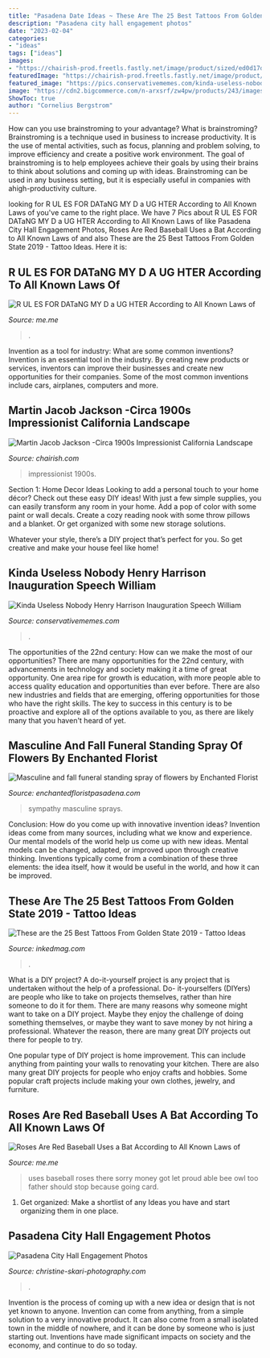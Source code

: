 ```yaml
---
title: "Pasadena Date Ideas ~ These Are The 25 Best Tattoos From Golden State 2019"
description: "Pasadena city hall engagement photos"
date: "2023-02-04"
categories:
- "ideas"
tags: ["ideas"]
images:
- "https://chairish-prod.freetls.fastly.net/image/product/sized/ed0d17d7-26be-445e-b1ff-5bdaf2174a08/martin-jacob-jackson-circa-1900s-impressionist-california-landscape-oil-painting-6226?aspect=fit&amp;width=640&amp;height=640"
featuredImage: "https://chairish-prod.freetls.fastly.net/image/product/sized/ed0d17d7-26be-445e-b1ff-5bdaf2174a08/martin-jacob-jackson-circa-1900s-impressionist-california-landscape-oil-painting-6226?aspect=fit&amp;width=640&amp;height=640"
featured_image: "https://pics.conservativememes.com/kinda-useless-nobody-henry-harrison-inauguration-speech-william-according-to-66495986.png"
image: "https://cdn2.bigcommerce.com/n-arxsrf/zw4pw/products/243/images/494/RM_527__57725.1400092099.1280.1280.JPG?c=2"
ShowToc: true
author: "Cornelius Bergstrom"
---
```



How can you use brainstroming to your advantage?
What is brainstroming? Brainstroming is a technique used in business to increase productivity. It is the use of mental activities, such as focus, planning and problem solving, to improve efficiency and create a positive work environment. The goal of brainstroming is to help employees achieve their goals by using their brains to think about solutions and coming up with ideas. Brainstroming can be used in any business setting, but it is especially useful in companies with ahigh-productivity culture.

	

		
looking for R UL ES FOR DATaNG MY D a UG HTER According to All Known Laws of you've came to the right place. We have 7 Pics about R UL ES FOR DATaNG MY D a UG HTER According to All Known Laws of like Pasadena City Hall Engagement Photos, Roses Are Red Baseball Uses a Bat According to All Known Laws of and also These are the 25 Best Tattoos From Golden State 2019 - Tattoo Ideas. Here it is:
		
    
## R UL ES FOR DATaNG MY D A UG HTER According To All Known Laws Of

<img loading=lazy src="https://pics.me.me/thumb_r-ul-es-for-datang-my-d-a-ug-hter-62847595.png" onerror="this.onerror=null;this.src='https://tse1.mm.bing.net/th?id=OIP.lXD-Rtoo64hyTb-REkK9xQAAAA&amp;pid=15.1';" alt="R UL ES FOR DATaNG MY D a UG HTER According to All Known Laws of">

_Source: me.me_

>. 

	

Invention as a tool for industry: What are some common inventions?
Invention is an essential tool in the industry. By creating new products or services, inventors can improve their businesses and create new opportunities for their companies. Some of the most common inventions include cars, airplanes, computers and more.

    
## Martin Jacob Jackson -Circa 1900s Impressionist California Landscape

<img loading=lazy src="https://chairish-prod.freetls.fastly.net/image/product/sized/ed0d17d7-26be-445e-b1ff-5bdaf2174a08/martin-jacob-jackson-circa-1900s-impressionist-california-landscape-oil-painting-6226?aspect=fit&amp;width=640&amp;height=640" onerror="this.onerror=null;this.src='https://tse4.mm.bing.net/th?id=OIP.M9FQoeEeGlpmYF9W2JKjxgHaHa&amp;pid=15.1';" alt="Martin Jacob Jackson -Circa 1900s Impressionist California Landscape">

_Source: chairish.com_

>impressionist 1900s. 

	

Section 1: Home Decor Ideas
Looking to add a personal touch to your home décor? Check out these easy DIY ideas!
With just a few simple supplies, you can easily transform any room in your home. Add a pop of color with some paint or wall decals. Create a cozy reading nook with some throw pillows and a blanket. Or get organized with some new storage solutions.

Whatever your style, there’s a DIY project that’s perfect for you. So get creative and make your house feel like home!

    
## Kinda Useless Nobody Henry Harrison Inauguration Speech William

<img loading=lazy src="https://pics.conservativememes.com/kinda-useless-nobody-henry-harrison-inauguration-speech-william-according-to-66495986.png" onerror="this.onerror=null;this.src='https://tse1.mm.bing.net/th?id=OIP.YEz1viX6MCMdTq4U3Q5VUQHaMx&amp;pid=15.1';" alt="Kinda Useless Nobody Henry Harrison Inauguration Speech William">

_Source: conservativememes.com_

>. 

	

The opportunities of the 22nd century: How can we make the most of our opportunities?
There are many opportunities for the 22nd century, with advancements in technology and society making it a time of great opportunity. One area ripe for growth is education, with more people able to access quality education and opportunities than ever before. There are also new industries and fields that are emerging, offering opportunities for those who have the right skills. The key to success in this century is to be proactive and explore all of the options available to you, as there are likely many that you haven't heard of yet.

    
## Masculine And Fall Funeral Standing Spray Of Flowers By Enchanted Florist

<img loading=lazy src="https://cdn2.bigcommerce.com/n-arxsrf/zw4pw/products/243/images/494/RM_527__57725.1400092099.1280.1280.JPG?c=2" onerror="this.onerror=null;this.src='https://tse2.mm.bing.net/th?id=OIP.pfj5gWzcP5HH0GVkWkaksgHaMw&amp;pid=15.1';" alt="Masculine and fall funeral standing spray of flowers by Enchanted Florist">

_Source: enchantedfloristpasadena.com_

>sympathy masculine sprays. 

	

Conclusion: How do you come up with innovative invention ideas?
Invention ideas come from many sources, including what we know and experience. Our mental models of the world help us come up with new ideas. Mental models can be changed, adapted, or improved upon through creative thinking. Inventions typically come from a combination of these three elements: the idea itself, how it would be useful in the world, and how it can be improved.

    
## These Are The 25 Best Tattoos From Golden State 2019 - Tattoo Ideas

<img loading=lazy src="https://www.inkedmag.com/.image/c_limit%2Ccs_srgb%2Cq_auto:good%2Cw_700/MTYxNjI3ODI5MTc4ODAzODM3/screen-shot-2019-01-29-at-34443-pm.png" onerror="this.onerror=null;this.src='https://tse1.mm.bing.net/th?id=OIP.mUebuds8wg-Ydktefh5qIQHaHZ&amp;pid=15.1';" alt="These are the 25 Best Tattoos From Golden State 2019 - Tattoo Ideas">

_Source: inkedmag.com_

>. 

	

What is a DIY project?
A do-it-yourself project is any project that is undertaken without the help of a professional. Do- it-yourselfers (DIYers) are people who like to take on projects themselves, rather than hire someone to do it for them.
There are many reasons why someone might want to take on a DIY project. Maybe they enjoy the challenge of doing something themselves, or maybe they want to save money by not hiring a professional. Whatever the reason, there are many great DIY projects out there for people to try.

One popular type of DIY project is home improvement. This can include anything from painting your walls to renovating your kitchen. There are also many great DIY projects for people who enjoy crafts and hobbies. Some popular craft projects include making your own clothes, jewelry, and furniture.

    
## Roses Are Red Baseball Uses A Bat According To All Known Laws Of

<img loading=lazy src="https://pics.me.me/thumb_roses-are-red-baseball-uses-a-bat-according-to-all-63460264.png" onerror="this.onerror=null;this.src='https://tse2.mm.bing.net/th?id=OIP.CS0uwgbL-zc6Qow3zh_BfAAAAA&amp;pid=15.1';" alt="Roses Are Red Baseball Uses a Bat According to All Known Laws of">

_Source: me.me_

>uses baseball roses there sorry money got let proud able bee owl too father should stop because going card. 

	

1. Get organized: Make a shortlist of any Ideas you have and start organizing them in one place.

    
## Pasadena City Hall Engagement Photos

<img loading=lazy src="http://christine-skari-photography.com/wp-content/uploads/2019/03/Pasadena-City-Hall-Engagement-Photos_0014-1076x1600.jpg" onerror="this.onerror=null;this.src='https://tse1.mm.bing.net/th?id=OIP.4NzjZbKQto5-gssKrCB9OwHaLA&amp;pid=15.1';" alt="Pasadena City Hall Engagement Photos">

_Source: christine-skari-photography.com_

>. 

	

Invention is the process of coming up with a new idea or design that is not yet known to anyone. Invention can come from anything, from a simple solution to a very innovative product. It can also come from a small isolated town in the middle of nowhere, and it can be done by someone who is just starting out. Inventions have made significant impacts on society and the economy, and continue to do so today.

